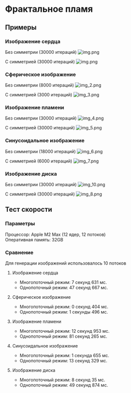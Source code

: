 # Фрактальное пламя

## Примеры 

### Изображение сердца


Без симметрии (30000 итераций)
![img.png](src/images/img_1.png)

С симметрией (30000 итераций)
![img.png](src/images/img.png)


### Сферическое изображение

Без симметрии (8000 итераций)
![img_2.png](src/images/img_2.png)


С симметрией (3000 итераций)
![img_3.png](src/images/img_3.png)

### Изображение пламени

Без симметрии (30000 итераций)
![img_4.png](src/images/img_4.png)

С симметрией (30000 итераций)
![img_5.png](src/images/img_5.png)


### Синусоидальное изображение

Без симметрии (18000 итераций)
![img_6.png](src/images/img_6.png)

С симметрией (6000 итераций)
![img_7.png](src/images/img_7.png)

### Изображение диска

Без симметрии (30000 итераций)
![img_10.png](src/images/img_10.png)

С симметрией (30000 итераций)
![img_8.png](src/images/img_8.png)


## Тест скорости


### Параметры

Процессор: Apple M2 Max (12 ядер, 12 потоков)
<br/>Оперативная память: 32GB

### Сравнение

Для генерации изображений использовалось 10 потоков
1) Изображение сердца

    * Многопоточный режим: 7 секунд 631 мс.
    * Однопоточный режим: 47 секунд 667 мс.

2) Сферическое изображение

    * Многопоточный режим: 0 секунд 404 мс.
    * Однопоточный режим: 1 секунды 496 мс.

3) Изображение пламени

    * Многопоточный режим: 12 секунд 953 мс.
    * Однопоточный режим: 81 секунд 265 мс.

4) Синусоидальное изображение

    * Многопоточный режим: 1 секунда 655 мс.
    * Однопоточный режим: 13 секунд 329 мс.

5) Изображение диска

    * Многопоточный режим: 8 секунд 35 мс.
    * Однопоточный режим: 49 секунд 874 мс.


